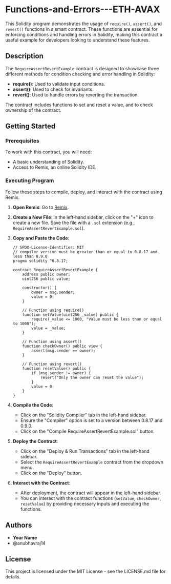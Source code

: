 # Functions-and-Errors---ETH-AVAX

This Solidity program demonstrates the usage of `require()`, `assert()`, and `revert()` functions in a smart contract. These functions are essential for enforcing conditions and handling errors in Solidity, making this contract a useful example for developers looking to understand these features.

## Description

The `RequireAssertRevertExample` contract is designed to showcase three different methods for condition checking and error handling in Solidity:

- **require()**: Used to validate input conditions.
- **assert()**: Used to check for invariants.
- **revert()**: Used to handle errors by reverting the transaction.

The contract includes functions to set and reset a value, and to check ownership of the contract.

## Getting Started

### Prerequisites

To work with this contract, you will need:

- A basic understanding of Solidity.
- Access to Remix, an online Solidity IDE.

### Executing Program

Follow these steps to compile, deploy, and interact with the contract using Remix.

1. **Open Remix**:
   Go to [Remix](https://remix.ethereum.org/).

2. **Create a New File**:
   In the left-hand sidebar, click on the "+" icon to create a new file. Save the file with a `.sol` extension (e.g., `RequireAssertRevertExample.sol`).

3. **Copy and Paste the Code**:
   ```solidity
   // SPDX-License-Identifier: MIT
   // compiler version must be greater than or equal to 0.8.17 and less than 0.9.0
   pragma solidity ^0.8.17;

   contract RequireAssertRevertExample {
       address public owner;
       uint256 public value;

       constructor() {
           owner = msg.sender;
           value = 0;
       }

       // Function using require()
       function setValue(uint256 _value) public {
           require(_value <= 1000, "Value must be less than or equal to 1000");
           value = _value;
       }

       // Function using assert()
       function checkOwner() public view {
           assert(msg.sender == owner);
       }

       // Function using revert()
       function resetValue() public {
           if (msg.sender != owner) {
               revert("Only the owner can reset the value");
           }
           value = 0;
       }
   }
   ```

4. **Compile the Code**:
   - Click on the "Solidity Compiler" tab in the left-hand sidebar.
   - Ensure the "Compiler" option is set to a version between 0.8.17 and 0.9.0.
   - Click on the "Compile RequireAssertRevertExample.sol" button.

5. **Deploy the Contract**:
   - Click on the "Deploy & Run Transactions" tab in the left-hand sidebar.
   - Select the `RequireAssertRevertExample` contract from the dropdown menu.
   - Click on the "Deploy" button.

6. **Interact with the Contract**:
   - After deployment, the contract will appear in the left-hand sidebar.
   - You can interact with the contract functions (`setValue`, `checkOwner`, `resetValue`) by providing necessary inputs and executing the functions.

## Authors

- **Your Name**
- @anubhavraj14

## License

This project is licensed under the MIT License - see the LICENSE.md file for details.
